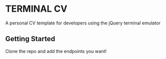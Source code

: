 # TERMINAL CV

A personal CV template for developers using the jQuery terminal emulator

## Getting Started

Clone the repo and add the endpoints you want!

